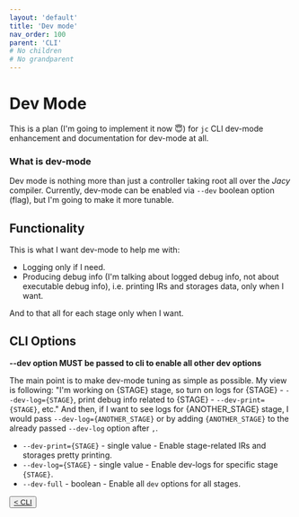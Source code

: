 ```yaml
---
layout: 'default'
title: 'Dev mode'
nav_order: 100
parent: 'CLI'
# No children
# No grandparent
---
```


# Dev Mode

This is a plan (I'm going to implement it now 😇) for `jc` CLI dev-mode enhancement and documentation for dev-mode at all.

### What is dev-mode

Dev mode is nothing more than just a controller taking root all over the _Jacy_ compiler.
Currently, dev-mode can be enabled via `--dev` boolean option (flag), but I'm going to make it more tunable.

## Functionality

This is what I want dev-mode to help me with:
- Logging only if I need.
- Producing debug info (I'm talking about logged debug info, not about executable debug info), i.e. printing IRs and storages data, only when I want.

And to that all for each stage only when I want.

## CLI Options

__--dev option MUST be passed to cli to enable all other dev options__

The main point is to make dev-mode tuning as simple as possible.
My view is following: "I'm working on {STAGE} stage, so turn on logs for {STAGE} - `--dev-log={STAGE}`, print debug info related to {STAGE} - `--dev-print={STAGE}`, etc."
And then, if I want to see logs for {ANOTHER_STAGE} stage, I would pass `--dev-log={ANOTHER_STAGE}` or by adding `{ANOTHER_STAGE}` to the already passed `--dev-log` option after `,`.

- `--dev-print={STAGE}` - single value - Enable stage-related IRs and storages pretty printing.
- `--dev-log={STAGE}` - single value - Enable dev-logs for specific stage `{STAGE}`.
- `--dev-full` - boolean - Enable all `dev` options for all stages.
<div class="nav-btn-block">
    <button class="nav-btn left">
    <a class="link" href="/Jacy-Dev-Book/cli/index.html">< CLI</a>
</button>

    
</div>
